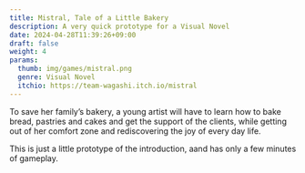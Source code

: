 ```yaml
---
title: Mistral, Tale of a Little Bakery
description: A very quick prototype for a Visual Novel
date: 2024-04-28T11:39:26+09:00
draft: false
weight: 4
params:
  thumb: img/games/mistral.png
  genre: Visual Novel
  itchio: https://team-wagashi.itch.io/mistral
---
```


To save her family’s bakery, a young artist will have to learn how to bake bread, pastries and cakes and get the support of the clients, while getting out of her comfort zone and rediscovering the joy of every day life.

This is just a little prototype of the introduction, aand has only a few minutes of gameplay.
